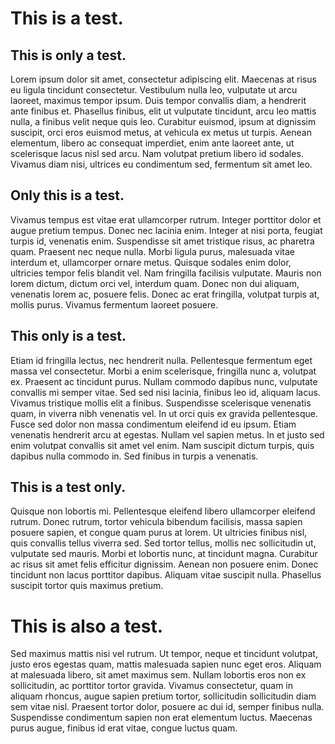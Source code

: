 # This is  a test.

## This is only a test.

Lorem ipsum dolor sit amet, consectetur adipiscing elit. Maecenas at risus eu ligula tincidunt consectetur. Vestibulum nulla leo, vulputate ut arcu laoreet, maximus tempor ipsum. Duis tempor convallis diam, a hendrerit ante finibus et. Phasellus finibus, elit ut vulputate tincidunt, arcu leo mattis nulla, a finibus velit neque quis leo. Curabitur euismod, ipsum at dignissim suscipit, orci eros euismod metus, at vehicula ex metus ut turpis. Aenean elementum, libero ac consequat imperdiet, enim ante laoreet ante, ut scelerisque lacus nisl sed arcu. Nam volutpat pretium libero id sodales. Vivamus diam nisi, ultrices eu condimentum sed, fermentum sit amet leo.


## Only this is a test.

Vivamus tempus est vitae erat ullamcorper rutrum. Integer porttitor dolor et augue pretium tempus. Donec nec lacinia enim. Integer at nisi porta, feugiat turpis id, venenatis enim. Suspendisse sit amet tristique risus, ac pharetra quam. Praesent nec neque nulla. Morbi ligula purus, malesuada vitae interdum et, ullamcorper ornare metus. Quisque sodales enim dolor, ultricies tempor felis blandit vel. Nam fringilla facilisis vulputate. Mauris non lorem dictum, dictum orci vel, interdum quam. Donec non dui aliquam, venenatis lorem ac, posuere felis. Donec ac erat fringilla, volutpat turpis at, mollis purus. Vivamus fermentum laoreet posuere.


## This only is a test.

Etiam id fringilla lectus, nec hendrerit nulla. Pellentesque fermentum eget massa vel consectetur. Morbi a enim scelerisque, fringilla nunc a, volutpat ex. Praesent ac tincidunt purus. Nullam commodo dapibus nunc, vulputate convallis mi semper vitae. Sed sed nisi lacinia, finibus leo id, aliquam lacus. Vivamus tristique mollis elit a finibus. Suspendisse scelerisque venenatis quam, in viverra nibh venenatis vel. In ut orci quis ex gravida pellentesque. Fusce sed dolor non massa condimentum eleifend id eu ipsum. Etiam venenatis hendrerit arcu at egestas. Nullam vel sapien metus. In et justo sed enim volutpat convallis sit amet vel enim. Nam suscipit dictum turpis, quis dapibus nulla commodo in. Sed finibus in turpis a venenatis.


## This is a test only.

Quisque non lobortis mi. Pellentesque eleifend libero ullamcorper eleifend rutrum. Donec rutrum, tortor vehicula bibendum facilisis, massa sapien posuere sapien, et congue quam purus at lorem. Ut ultricies finibus nisl, quis convallis tellus viverra sed. Sed tortor tellus, mollis nec sollicitudin ut, vulputate sed mauris. Morbi et lobortis nunc, at tincidunt magna. Curabitur ac risus sit amet felis efficitur dignissim. Aenean non posuere enim. Donec tincidunt non lacus porttitor dapibus. Aliquam vitae suscipit nulla. Phasellus suscipit tortor quis maximus pretium.


# This is also a test.

Sed maximus mattis nisi vel rutrum. Ut tempor, neque et tincidunt volutpat, justo eros egestas quam, mattis malesuada sapien nunc eget eros. Aliquam at malesuada libero, sit amet maximus sem. Nullam lobortis eros non ex sollicitudin, ac porttitor tortor gravida. Vivamus consectetur, quam in aliquam rhoncus, augue sapien pretium tortor, sollicitudin sollicitudin diam sem vitae nisl. Praesent tortor dolor, posuere ac dui id, semper finibus nulla. Suspendisse condimentum sapien non erat elementum luctus. Maecenas purus augue, finibus id erat vitae, congue luctus quam.


